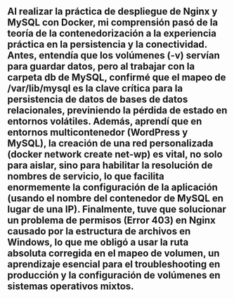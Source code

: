 
## Al realizar la práctica de despliegue de Nginx y MySQL con Docker, mi comprensión pasó de la teoría de la contenedorización a la experiencia práctica en la persistencia y la conectividad. Antes, entendía que los volúmenes (-v) servían para guardar datos, pero al trabajar con la carpeta db de MySQL, confirmé que el mapeo de /var/lib/mysql es la clave crítica para la persistencia de datos de bases de datos relacionales, previniendo la pérdida de estado en entornos volátiles. Además, aprendí que en entornos multicontenedor (WordPress y MySQL), la creación de una red personalizada (docker network create net-wp) es vital, no solo para aislar, sino para habilitar la resolución de nombres de servicio, lo que facilita enormemente la configuración de la aplicación (usando el nombre del contenedor de MySQL en lugar de una IP). Finalmente, tuve que solucionar un problema de permisos (Error 403) en Nginx causado por la estructura de archivos en Windows, lo que me obligó a usar la ruta absoluta corregida en el mapeo de volumen, un aprendizaje esencial para el troubleshooting en producción y la configuración de volúmenes en sistemas operativos mixtos.

